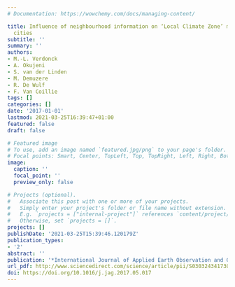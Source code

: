 ```yaml
---
# Documentation: https://wowchemy.com/docs/managing-content/

title: Influence of neighbourhood information on ‘Local Climate Zone’ mapping in heterogeneous
  cities
subtitle: ''
summary: ''
authors:
- M.-L. Verdonck
- A. Okujeni
- S. van der Linden
- M. Demuzere
- R. De Wulf
- F. Van Coillie
tags: []
categories: []
date: '2017-01-01'
lastmod: 2021-03-25T16:39:47+01:00
featured: false
draft: false

# Featured image
# To use, add an image named `featured.jpg/png` to your page's folder.
# Focal points: Smart, Center, TopLeft, Top, TopRight, Left, Right, BottomLeft, Bottom, BottomRight.
image:
  caption: ''
  focal_point: ''
  preview_only: false

# Projects (optional).
#   Associate this post with one or more of your projects.
#   Simply enter your project's folder or file name without extension.
#   E.g. `projects = ["internal-project"]` references `content/project/deep-learning/index.md`.
#   Otherwise, set `projects = []`.
projects: []
publishDate: '2021-03-25T15:39:46.120179Z'
publication_types:
- '2'
abstract: ''
publication: '*International Journal of Applied Earth Observation and Geoinformation*'
url_pdf: http://www.sciencedirect.com/science/article/pii/S0303243417301265
doi: https://doi.org/10.1016/j.jag.2017.05.017
---
```

